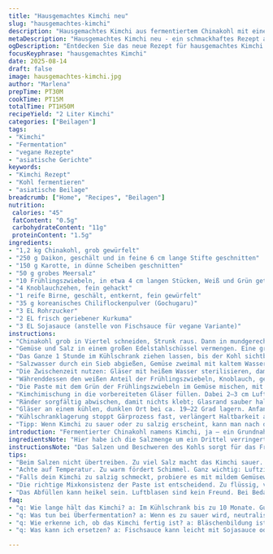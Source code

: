 ```yaml
---
title: "Hausgemachtes Kimchi neu"
slug: "hausgemachtes-kimchi"
description: "Hausgemachtes Kimchi aus fermentiertem Chinakohl mit einer abgeänderten Gewürzmischung. Der Weißkohl wird in mundgerechte Stücke geschnitten, gesalzen und durch zweimaliges Abspülen von überschüssigem Salz befreit. Die Paste besteht aus grünem Lauch, Knoblauch, geriebener Birne, leicht variiertem Chilipulver und frisch geriebenem Kurkuma statt Ingwer. Die fermentierten Aromen entwickeln sich bei Raumtemperatur über ungefähr 3 Tage, dann lagert man im Kühlschrank. Alles ohne Milchprodukte, Gluten und Nüsse. "
metaDescription: "Hausgemachtes Kimchi neu - ein schmackhaftes Rezept aus fermentiertem Chinakohl mit einzigartigen Aromen. Ideal für vielseitige Gerichte."
ogDescription: "Entdecken Sie das neue Rezept für hausgemachtes Kimchi - voller Geschmack und einfacher Zubereitung. Perfekt für jeden Anlass."
focusKeyphrase: "hausgemachtes Kimchi"
date: 2025-08-14
draft: false
image: hausgemachtes-kimchi.jpg
author: "Marlena"
prepTime: PT30M
cookTime: PT15M
totalTime: PT1H50M
recipeYield: "2 Liter Kimchi"
categories: ["Beilagen"]
tags:
- "Kimchi"
- "Fermentation"
- "vegane Rezepte"
- "asiatische Gerichte"
keywords:
- "Kimchi Rezept"
- "Kohl fermentieren"
- "asiatische Beilage"
breadcrumb: ["Home", "Recipes", "Beilagen"]
nutrition: 
 calories: "45"
 fatContent: "0.5g"
 carbohydrateContent: "11g"
 proteinContent: "1.5g"
ingredients:
- "1,2 kg Chinakohl, grob gewürfelt"
- "250 g Daikon, geschält und in feine 6 cm lange Stifte geschnitten"
- "150 g Karotte, in dünne Scheiben geschnitten"
- "50 g grobes Meersalz"
- "10 Frühlingszwiebeln, in etwa 4 cm langen Stücken, Weiß und Grün getrennt"
- "4 Knoblauchzehen, fein gehackt"
- "1 reife Birne, geschält, entkernt, fein gewürfelt"
- "35 g koreanisches Chiliflockenpulver (Gochugaru)"
- "3 EL Rohrzucker"
- "2 EL frisch geriebener Kurkuma"
- "3 EL Sojasauce (anstelle von Fischsauce für vegane Variante)"
instructions:
- "Chinakohl grob in Viertel schneiden, Strunk raus. Dann in mundgerechte Kuben hacken; nicht zu klein, sonst wird matschig."
- "Gemüse und Salz in einem großen Edelstahlschüssel vermengen. Eine große Untertasse oben drauf, dann schwere Dose oder Glas zum Beschweren. Wichtig: gleichmäßig pressen, sonst gerät die Fermentation durcheinander."
- "Das Ganze 1 Stunde im Kühlschrank ziehen lassen, bis der Kohl sichtbar Wasser zieht. Das knackige Geräusch des zerfallenden Gemüses, mehr Feuchtigkeit; typisch."
- "Salzwasser durch ein Sieb abgießen, Gemüse zweimal mit kaltem Wasser durchspülen. Man spürt mit den Fingern, wie sich mit jedem Spülen die Salzmenge mildert. Nach dem Spülen erneut 45 Minuten mit Gewicht abtropfen lassen, unbedingt abdecken, sonst stinkt’s schnell."
- "Die Zwischenzeit nutzen: Gläser mit heißem Wasser sterilisieren, damit spätere Gärungsluftschleusen keinen Schimmel ansetzt."
- "Währenddessen den weißen Anteil der Frühlingszwiebeln, Knoblauch, geschälte Birne, Chili, Zucker, Kurkuma und Sojasauce zu einer sämigen Paste im Mixer verarbeiten. Kurkuma bringt unerwarteten Kick und frischen Duft, Ingwer ersetzt; probiert hab ich’s mehrfach, das ändert alles."
- "Die Paste mit dem Grün der Frühlingszwiebeln im Gemüse mischen, mit sauber angezogenen Einmalhandschuhen kneten. Hinein die ganzen Stücke einreiben, bis jedes von würziger Farbe überzogen ist, das Aroma durchzieht spürbar die Finger. Kein Vorsichtigsein – je besser gemischt, desto gleichmäßiger die Fermentation."
- "Kimchimischung in die vorbereiteten Gläser füllen. Dabei 2–3 cm Luft lassen, das Gemüse mit einem sauberen Stampfer oder Glasboden andrücken, um Luftpockets zu vermeiden. Blasen rausdrücken, sonst kann Schimmel entstehen."
- "Ränder sorgfältig abwischen, damit nichts klebt; Glasrand sauber halten, sonst schließt Deckel nicht richtig. Deckel locker auflegen oder mit Käsetuch abdecken und Ring festschrauben, damit Gärgase entweichen können."
- "Gläser an einem kühlen, dunklen Ort bei ca. 19–22 Grad lagern. Anfangs Bläschenbildung und säuerlicher Duft sind die Zeichen, dass die Milchsäuregärung läuft. 3 Tage reichen meistens, wenn die Paste leichte Rötung bekommt und intensiver riecht, dann ab in Kühlschrank."
- "Kühlschranklagerung stoppt Gärprozess fast, verlängert Haltbarkeit auf bis zu 10 Monate. Nach jedem Öffnen das Kimchi mit sauberem Utensil festdrücken, damit keine Luft eindringt."
- "Tipp: Wenn Kimchi zu sauer oder zu salzig erscheint, kann man nach dem Kühlen mit etwas Reiswasser oder mildem Gemüsewasser neutralisieren. Fehlgärungen durch Hygieneprobleme vermeiden - alle Utensilien müssen sauber sein!"
introduction: "Fermentierter Chinakohl namens Kimchi, ja – ein Grundnahrungsmittel in manchen Küchen. Doch das Probieren und Verändern bringt viele Überraschungen. Vor Jahren habe ich festgestellt, dass die Standardmengenzusammenstellung aus Gochugaru und Ingwer zwar funktioniert, aber der Kurkuma eine frische, fast zitronige Note neben der Schärfe ins Spiel bringt. Die Textur des Kimchis gewinnt an Knackigkeit, wenn man der Salzmenge etwas kürzer Zeit gibt und stattdessen auf wiederholtes Abspülen setzt. Vor allem, das Einreiben des Gemüses mit der Paste ist der Dreh- und Angelpunkt: Je sorgfältiger die Umhüllung, desto gleichmäßiger die Fermentation. Wer Fischsauce nicht mag, tauscht sie leicht mit Sojasauce oder Miso; es zu übertreiben, mindert aber das fermentierte Aroma. Das Ganze ist einfache Wissenschaft, kombiniert mit Fingerspitzengefühl und Geduld."
ingredientsNote: "Hier habe ich die Salzmenge um ein Drittel verringert, da ich beim letzten Mal das Kimchi zu salzig fand. Außerdem tausche ich den Ingwer gegen frisch geriebenen Kurkuma aus, der bringt nicht nur Geschmack, sondern wirkt auch antibakteriell. Statt Fischsauce nutze ich Sojasauce für Veganer oder bei Fischallergien. Bei dem Gemüse experimentiere ich gern mit der Daikonlänge – kürzere Stifte lösen weniger Wasser aus, bleiben knackig. Wichtig ist, dass Salz und Wasser sorgfältig kontrolliert werden, zu viel Wasser kann das Gemüse matschig machen; zu wenig Salz hemmt die Gärung. Frühlingszwiebeln getrennt behandeln, denn Weiß gibt Würze, Grün Frische. Besser mehrfach abspülen, als später ungenießbar salziges Kimchi zu haben."
instructionsNote: "Das Salzen und Beschweren des Kohls sorgt für das Freisetzen von Wasser, der wichtigste Schritt für eine gute Fermentation. Mein Trick: das Beschweren mit sauberen Einmachgläsern oder Dosen, die passen perfekt als Gewicht. Nach dem Abspülen und erneutem Abtropfen fühlt man förmlich, wie die Textur sich vom matschig hin zum knusprig-würzigen entwickelt. Die Paste ist der Geschmacksträger: im Mixer richtig fein pürieren, aber nicht zu flüssig, sonst versumpft das Kimchi. Das Einreiben und Mischen mit den Handschuhen ist kein Risiko, sondern eine Notwendigkeit. Zu schwaches Mischen macht Paste ungleichmäßig, was zu Schimmel führen kann. Beim Abfüllen: nicht zu locker lassen, sonst entwickeln sich Lufttaschen und der Schimmel hat mehr Chancen. Kontrolliere die Gläser täglich, Blasen und leicht säuerlicher Geruch signalisieren gesunde Gärung. Nach 3-4 Tagen in Zimmertemperatur in den Kühlschrank stellen. Nie vergessen: Sauberkeit ist das A und O, damit das fermentierte Produkt nicht verseucht wird."
tips:
- "Beim Salzen nicht übertreiben. Zu viel Salz macht das Kimchi sauer. Ich habe die Menge um ein Drittel reduziert. Experimentiere weiter, vielleicht auch mal mit anderen Gemüsesorten. Daikon kann variieren. Auch Karotten sollten knackig bleiben. Bleib flexibel."
- "Achte auf Temperatur. Zu warm fördert Schimmel. Ganz wichtig: Luftzirkulation. Gläser oft kontrollieren; zu viel Druck kann das Gemüse matschig machen. Ein bisschen Spielraum beachten. Gut abdichten; aber nicht zu fest. Das verhindert Blasenbildung."
- "Falls dein Kimchi zu salzig schmeckt, probiere es mit mildem Gemüsewasser. Natürlich kann auch Reiswasser helfen. Achte darauf, dass alle Utensilien top sauber sind. Hygiene ist zentral beim Fermentieren. Schimmel mag unordentliche Küchensituationen."
- "Die richtige Mixkonsistenz der Paste ist entscheidend. Zu flüssig, versumpft alles. Aber zu dick wird schwer zu verteilen. Es braucht Geduld beim Einreiben. Je gleichmäßiger, desto besser der Geschmack. Nähe zu jedem Stückchen zählt, auch die Ritze."
- "Das Abfüllen kann heikel sein. Luftblasen sind kein Freund. Bei Bedarf mit einem sauberen Utensil festdrücken. Ränder sauber halten; schafft eine bessere Versiegelung. Achte auf einen Temperaturbereich von 19-22 Grad. Geschwindigkeit ist wichtig."
faq:
- "q: Wie lange hält das Kimchi? a: Im Kühlschrank bis zu 10 Monate. Gute Lagerung stoppt Gärprozess. Nach jeder Öffnung festdrücken. Frisch bleiben ist das Ziel."
- "q: Was tun bei Überfermentation? a: Wenn es zu sauer wird, neutralisiere mit Gemüsewasser. Zu viel Salz macht ebenfalls Probleme. Hygiene beachten, sonst passiert das leicht."
- "q: Wie erkenne ich, ob das Kimchi fertig ist? a: Bläschenbildung ist ein Zeichen. Geruch verändert sich ebenfalls. Farben intensivieren sich. Ein Zeichen, dass die Milchsäuregärung aktiv ist."
- "q: Was kann ich ersetzen? a: Fischsauce kann leicht mit Sojasauce oder Miso tauschen. Karotten oder Daikon sind austauschbar, wenn die Schnitte gleich groß sind. Alter der Gemüse spielt eine Rolle, frisch ist besser."

---
```

